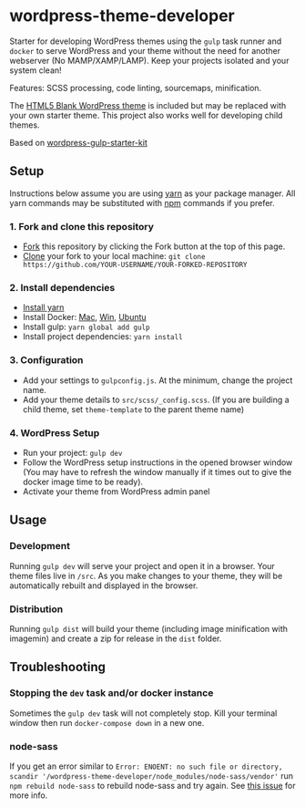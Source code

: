 # wordpress-theme-developer
Starter for developing WordPress themes using the `gulp` task runner and
`docker` to serve WordPress and your theme without the need for another
webserver (No MAMP/XAMP/LAMP). Keep your projects isolated and your system clean!

Features: SCSS processing, code linting, sourcemaps, minification.

The [HTML5 Blank WordPress theme](http://html5blank.com/) is included but may be replaced with your own
starter theme. This project also works well for developing child themes.

Based on [wordpress-gulp-starter-kit](https://github.com/synapticism/wordpress-gulp-starter-kit)

## Setup
Instructions below assume you are using [yarn](https://yarnpkg.com/) as your package manager. All
yarn commands may be substituted with [npm](https://www.npmjs.com/) commands if you prefer.

### 1. Fork and clone this repository
* [Fork](https://help.github.com/articles/fork-a-repo/#fork-an-example-repository) this repository by clicking the Fork button at the top of this page.
* [Clone](https://help.github.com/articles/cloning-a-repository/) your fork to your local machine: `git clone https://github.com/YOUR-USERNAME/YOUR-FORKED-REPOSITORY`

### 2. Install dependencies
* [Install yarn](https://yarnpkg.com/en/docs/install)
* Install Docker: [Mac](https://docs.docker.com/docker-for-mac/install/#download-docker-for-mac), [Win](https://docs.docker.com/docker-for-windows/install/#download-docker-for-windows), [Ubuntu](https://docs.docker.com/engine/installation/linux/ubuntu/#install-docker)
* Install gulp: `yarn global add gulp`
* Install project dependencies: `yarn install`

### 3. Configuration
* Add your settings to `gulpconfig.js`. At the minimum, change the project name.
* Add your theme details to `src/scss/_config.scss`. (If you are building a child theme, set `theme-template` to the parent theme name)

### 4. WordPress Setup
* Run your project: `gulp dev`
* Follow the WordPress setup instructions in the opened browser window (You may have to refresh the window manually if it times out to give the docker image time to be ready).
* Activate your theme from WordPress admin panel

## Usage
### Development
Running `gulp dev` will serve your project and open it in a browser. Your theme files live in `/src`. As you make changes to your theme, they will be automatically rebuilt and displayed in the browser.

### Distribution
Running `gulp dist` will build your theme (including image minification with imagemin) and create a zip for release in the `dist` folder.

## Troubleshooting
### Stopping the `dev` task and/or docker instance
Sometimes the `gulp dev` task will not completely stop. Kill your terminal window then run `docker-compose down` in a new one.

### node-sass
If you get an error similar to `Error: ENOENT: no such file or directory, scandir '/wordpress-theme-developer/node_modules/node-sass/vendor'` run `npm rebuild node-sass`
to rebuild node-sass and try again. See [this issue](https://github.com/sass/node-sass/issues/1804) for more info.
